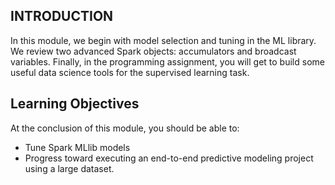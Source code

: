 ## INTRODUCTION

In this module, we begin with model selection and tuning in the ML library. We review two advanced Spark objects: accumulators and broadcast variables. Finally, in the programming assignment, you will get to build some useful data science tools for the supervised learning task.

 

## Learning Objectives

At the conclusion of this module, you should be able to:

- Tune Spark MLlib models
- Progress toward executing an end-to-end predictive modeling project using a large dataset.


